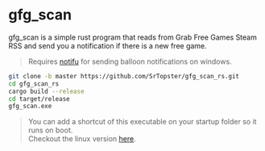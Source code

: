 # gfg_scan
gfg_scan is a simple rust program that reads from Grab Free Games Steam RSS and send you a notification if there is a new free game.
> Requires [notifu](https://www.paralint.com/projects/notifu/) for sending balloon notifications on windows.
```bash
git clone -b master https://github.com/SrTopster/gfg_scan_rs.git
cd gfg_scan_rs
cargo build --release
cd target/release
gfg_scan.exe
```
> You can add a shortcut of this executable on your startup folder so it runs on boot. <br>
Checkout the linux version [here](https://github.com/SrTopster/gfg_scan_rs/tree/linux).
